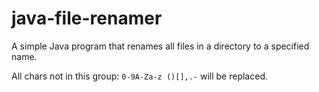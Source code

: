 # java-file-renamer

A simple Java program that renames all files in a directory to a specified name.

All chars not in this group: `0-9A-Za-z ()[],.-` will be replaced.

